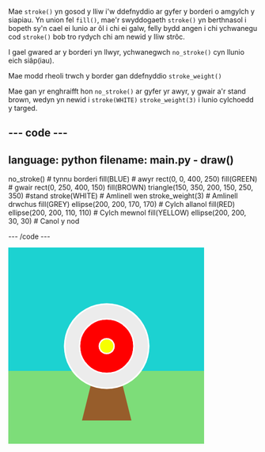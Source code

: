 Mae `stroke()` yn gosod y lliw i'w ddefnyddio ar gyfer y borderi o amgylch y siapiau. Yn union fel `fill()`, mae'r swyddogaeth `stroke()` yn berthnasol i bopeth sy'n cael ei lunio ar ôl i chi ei galw, felly bydd angen i chi ychwanegu cod `stroke()` bob tro rydych chi am newid y lliw strôc.

I gael gwared ar y borderi yn llwyr, ychwanegwch `no_stroke()` cyn llunio eich siâp(iau).

Mae modd rheoli trwch y border gan ddefnyddio `stroke_weight()`

Mae gan yr enghraifft hon `no_stroke()` ar gyfer yr awyr, y gwair a'r stand brown, wedyn yn newid i `stroke(WHITE)` `stroke_weight(3)` i lunio cylchoedd y targed.

--- code ---
---
language: python
filename: main.py - draw()
---

  no_stroke() # tynnu borderi fill(BLUE) # awyr rect(0, 0, 400, 250) fill(GREEN) # gwair rect(0, 250, 400, 150) fill(BROWN) triangle(150, 350, 200, 150, 250, 350)  #stand stroke(WHITE) # Amlinell wen stroke_weight(3) # Amlinell drwchus fill(GREY) ellipse(200, 200, 170, 170) # Cylch allanol fill(RED) ellipse(200, 200, 110, 110) # Cylch mewnol fill(YELLOW) ellipse(200, 200, 30, 30) # Canol y nod

--- /code ---

![Golygfa saethyddiaeth gyda borderi trwchus, gwyn ar y cylchoedd a dim borderi ar y petryal na'r triongl.](images/outline-circles.png)

